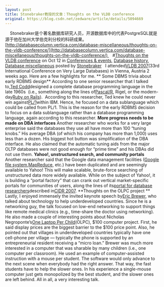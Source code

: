 ```yaml
---
layout: post
title: Stonebraker教授的文章：Thoughts on the VLDB conference
original: https://blog.csdn.net/zedware/article/details/5094669
---
```

    Stonebraker是个著名数据库研究人员，开源数据库中的代表PostgreSQL就是源于他在加州大学伯克利分校的科研成果。
 
[http://databasecolumn.vertica.com/database-miscellaneous/thoughts-on-the-vldb-conference/](http://databasecolumn.vertica.com/database-miscellaneous/thoughts-on-the-vldb-conference/) 
 
#[Thoughts on the VLDB conference](http://databasecolumn.vertica.com/database-miscellaneous/thoughts-on-the-vldb-conference/ "Thoughts on the VLDB conference")
on Oct 12 in [Conferences & events](http://databasecolumn.vertica.com/category/conferences-events/ "View all posts in Conferences & events"), [Database history](http://databasecolumn.vertica.com/category/database-history/ "View all posts in Database history"), [Database miscellaneous](http://databasecolumn.vertica.com/category/database-miscellaneous/ "View all posts in Database miscellaneous") posted by [Stonebraker](http://databasecolumn.vertica.com/author/stonebraker/ "Posts by Stonebraker")
 
I attended[VLDB 2007](http://www.vldb2007.org/)(33rd International Conference on Very Large Databases) in Vienna, Austria 2 weeks ago. Here are a few highlights for me.
**
Some DBMS trivia about early RDBMS design**
According to one senior researcher that I talked to,[Ted Codd](http://en.wikipedia.org/wiki/Ted_Codd)designed a complete database programming language in the late 1960s  (i.e., something along the lines of[Pascal/R](http://hopl.murdoch.edu.au/showlanguage.prx?exp=919&language=Pascal/R), Rigel, or the modern-day[Ruby on Rails](http://en.wikipedia.org/wiki/Ruby_on_rails)).  According to this researcher, Ted knew he could never win against[PL/1](http://en.wikipedia.org/wiki/Pl/1)within IBM. Hence, he focused on a data sublanguage which could be called from PL/1. This is the reason for the early RDBMS decision to focus on a data sublanguage rather than a database programming
 language, again according to this researcher.
**More progress needs to be made on DBA interfaces**
Another researcher who works for a very large enterprise said the databases they use all have more than 100 “tuning knobs.” His average DBA (of which his company has more than 1,000) uses less than a dozen. His biggest hot button was simplification of the
 DBA interface. He also claimed that the automatic tuning aids from the major OLTP databases were not good enough for “prime time” and his DBAs did not use them.
**Yahoo!, unstructured search, and community portals**
Another researcher said that the Google data management facilities ([Google file system](http://labs.google.com/papers/gfs.html),[MapReduce](http://labs.google.com/papers/mapreduce.html), etc.) have been duplicated and are seemingly available to Yahoo! This will make scalable, brute-force searching of unstructured data more widely available. While on the subject
 of Yahoo!, it is building a “portal factory” that can crank out vertical market-specific portals for communities of users, along the lines of its[portal for database researchers](http://www-db.cs.wisc.edu/cidr/cidr2007/papers/cidr07p19.pdf)described in[CIDR 2007](http://www-db.cs.wisc.edu/cidr/cidr2007/index.html).
**Thoughts on the OLPC project **
Lastly, I enjoyed immensely the invited keynote speech by[Eric Brewer](http://www.intel.com/research/network/e_brewer.htm), who talked about technology to help underdeveloped countries. Since he is a networking guy, the talk focused on low-end networking to support things like remote medical clinics (e.g., time-share the doctor using networking). He also made a
 couple of interesting points about Nicholas Negroponte’s[One Laptop Per Child](http://laptop.org/)(OLPC), $100 computer project. First, he said display prices are the biggest barrier to the $100 price point. Also, he pointed out that villages in underdeveloped countries typically have one cell-phone per village — typically the phone
 is supported by an entrepreneurial resident receiving a “micro loan.” Brewer was much more interested in a computer that was sharable by many children (i.e., one computer per classroom). He used an example of computer-assisted instruction with a mouse per
 student. The software would only advance to the next scene when everybody had the right answer. That way, the fast students have to help the slower ones. In his experience a single-mouse computer just gets monopolized by the best student, and the slower ones
 are left behind. All in all, a very interesting talk.
 
